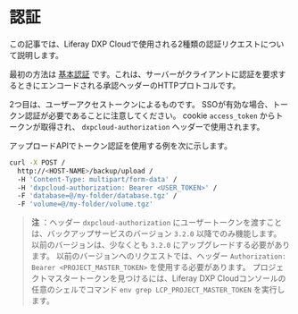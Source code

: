 # 認証

この記事では、Liferay DXP Cloudで使用される2種類の認証リクエストについて説明します。

最初の方法は [基本認証](https://swagger.io/docs/specification/authentication/basic-authentication/) です。これは、サーバーがクライアントに認証を要求するときにエンコードされる承認ヘッダーのHTTPプロトコルです。

2つ目は、ユーザーアクセストークンによるものです。 SSOが有効な場合、トークン認証が必要であることに注意してください。 cookie `access_token` からトークンが取得され、 `dxpcloud-authorization` ヘッダーで使用されます。

アップロードAPIでトークン認証を使用する例を次に示します。

```bash
curl -X POST /
  http://<HOST-NAME>/backup/upload /
  -H 'Content-Type: multipart/form-data' /
  -H 'dxpcloud-authorization: Bearer <USER_TOKEN>' /
  -F 'database=@/my-folder/database.tgz' /
  -F 'volume=@/my-folder/volume.tgz'
```

> **注** ：ヘッダー `dxpcloud-authorization` にユーザートークンを渡すことは、バックアップサービスのバージョン `3.2.0` 以降でのみ機能します。 以前のバージョンは、少なくとも `3.2.0` にアップグレードする必要があります。 以前のバージョンへのリクエストでは、ヘッダー `Authorization: Bearer <PROJECT_MASTER_TOKEN>` を使用する必要があります。 プロジェクトマスタートークンを見つけるには、Liferay DXP Cloudコンソールの任意のシェルでコマンド `env grep LCP_PROJECT_MASTER_TOKEN` を実行します。
